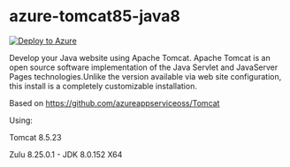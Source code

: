 # azure-tomcat85-java8

[![Deploy to Azure](http://azuredeploy.net/deploybutton.png)](https://azuredeploy.net/)

Develop your Java website using Apache Tomcat. Apache Tomcat is an open source software implementation of the Java Servlet and JavaServer Pages technologies.Unlike the version available via web site configuration, this install is a completely customizable installation.

Based on https://github.com/azureappserviceoss/Tomcat

Using:

Tomcat 8.5.23

Zulu 8.25.0.1 - JDK 8.0.152 X64